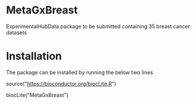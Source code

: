 MetaGxBreast
========

ExperimentalHubData package to be submitted containing 35 breast cancer datasets


Installation
========

The package can be installed by running the below two lines

source("https://bioconductor.org/biocLite.R")

biocLite("MetaGxBreast")
